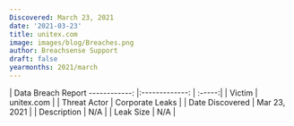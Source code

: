 ```yaml
---
Discovered: March 23, 2021
date: '2021-03-23'
title: unitex.com
image: images/blog/Breaches.png
author: Breachsense Support
draft: false
yearmonths: 2021/march
---
```



| Data Breach Report
------------:   |:-------------:    | :-----:|
| Victim    | unitex.com      | 
| Threat Actor    | Corporate Leaks      | 
| Date Discovered    | Mar 23, 2021      | 
| Description    | N/A      | 
| Leak Size    | N/A      | 

